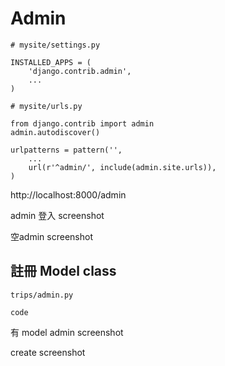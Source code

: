 # Admin


```
# mysite/settings.py

INSTALLED_APPS = (
    'django.contrib.admin',
    ...
)
```

```
# mysite/urls.py

from django.contrib import admin
admin.autodiscover()

urlpatterns = pattern('',
    ...
    url(r'^admin/', include(admin.site.urls)),
)
```
http://localhost:8000/admin

admin 登入 screenshot

空admin screenshot

## 註冊 Model class
`trips/admin.py`
```
code
```
有 model admin screenshot

create screenshot
